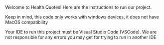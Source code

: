 Welcome to Health Quotes! Here are the instructions to run our project. 

Keep in mind, this code only works with windows devices, it does not have MacOS compatibility

Your IDE to run this project must be Visual Studio Code (VSCode). We are not responsible for any errors you may get for trying to run in another IDE
